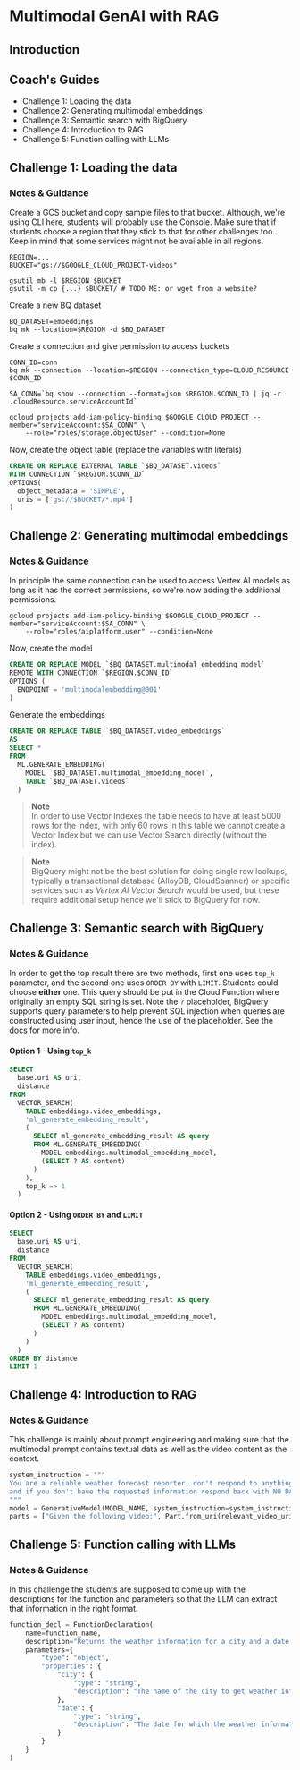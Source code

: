 # Multimodal GenAI with RAG

## Introduction

## Coach's Guides

- Challenge 1: Loading the data
- Challenge 2: Generating multimodal embeddings
- Challenge 3: Semantic search with BigQuery
- Challenge 4: Introduction to RAG
- Challenge 5: Function calling with LLMs


## Challenge 1: Loading the data

### Notes & Guidance

Create a GCS bucket and copy sample files to that bucket. Although, we're using CLI here, students will probably use the Console. Make sure that if students choose a region that they stick to that for other challenges too. Keep in mind that some services might not be available in all regions.

```shell
REGION=... 
BUCKET="gs://$GOOGLE_CLOUD_PROJECT-videos"

gsutil mb -l $REGION $BUCKET
gsutil -m cp {...} $BUCKET/ # TODO ME: or wget from a website?
```

Create a new BQ dataset

```shell
BQ_DATASET=embeddings
bq mk --location=$REGION -d $BQ_DATASET
```

Create a connection and give permission to access buckets

```shell
CONN_ID=conn
bq mk --connection --location=$REGION --connection_type=CLOUD_RESOURCE $CONN_ID

SA_CONN=`bq show --connection --format=json $REGION.$CONN_ID | jq -r .cloudResource.serviceAccountId`

gcloud projects add-iam-policy-binding $GOOGLE_CLOUD_PROJECT --member="serviceAccount:$SA_CONN" \
    --role="roles/storage.objectUser" --condition=None
```

Now, create the object table (replace the variables with literals)

```sql
CREATE OR REPLACE EXTERNAL TABLE `$BQ_DATASET.videos`
WITH CONNECTION `$REGION.$CONN_ID`
OPTIONS(
  object_metadata = 'SIMPLE',
  uris = ['gs://$BUCKET/*.mp4']
)
```

## Challenge 2: Generating multimodal embeddings

### Notes & Guidance

In principle the same connection can be used to access Vertex AI models as long as it has the correct permissions, so we're now adding the additional permissions.

```shell
gcloud projects add-iam-policy-binding $GOOGLE_CLOUD_PROJECT --member="serviceAccount:$SA_CONN" \
    --role="roles/aiplatform.user" --condition=None
```

Now, create the model

```sql
CREATE OR REPLACE MODEL `$BQ_DATASET.multimodal_embedding_model`
REMOTE WITH CONNECTION `$REGION.$CONN_ID`
OPTIONS (
  ENDPOINT = 'multimodalembedding@001'
)
```

Generate the embeddings

```sql
CREATE OR REPLACE TABLE `$BQ_DATASET.video_embeddings`
AS
SELECT *
FROM
  ML.GENERATE_EMBEDDING(
    MODEL `$BQ_DATASET.multimodal_embedding_model`,
    TABLE `$BQ_DATASET.videos`
  )
```

> **Note**  
> In order to use Vector Indexes the table needs to have at least 5000 rows for the index, with only 60 rows in this table we cannot create a Vector Index but we can use Vector Search directly (without the index).

> **Note**  
> BigQuery might not be the best solution for doing single row lookups, typically a transactional database (AlloyDB, CloudSpanner) or  specific services such as _Vertex AI Vector Search_ would be used, but these require additional setup hence we'll stick to BigQuery for now.

## Challenge 3: Semantic search with BigQuery

### Notes & Guidance

In order to get the top result there are two methods, first one uses `top_k` parameter, and the second one uses `ORDER BY` with `LIMIT`. Students could choose **either** one. This query should be put in the Cloud Function where originally an empty SQL string is set. Note the `?` placeholder, BigQuery supports query parameters to help prevent SQL injection when queries are constructed using user input, hence the use of the placeholder. See the [docs](https://cloud.google.com/bigquery/docs/parameterized-queries) for more info.

#### Option 1 - Using `top_k`

```sql
SELECT
  base.uri AS uri,
  distance
FROM
  VECTOR_SEARCH( 
    TABLE embeddings.video_embeddings,
    'ml_generate_embedding_result',
    (
      SELECT ml_generate_embedding_result AS query
      FROM ML.GENERATE_EMBEDDING( 
        MODEL embeddings.multimodal_embedding_model,
        (SELECT ? AS content) 
      )
    ),
    top_k => 1
  )
```

#### Option 2 - Using `ORDER BY` and `LIMIT`

```sql
SELECT
  base.uri AS uri,
  distance
FROM
  VECTOR_SEARCH( 
    TABLE embeddings.video_embeddings,
    'ml_generate_embedding_result',
    (
      SELECT ml_generate_embedding_result AS query
      FROM ML.GENERATE_EMBEDDING( 
        MODEL embeddings.multimodal_embedding_model,
        (SELECT ? AS content) 
      )
    )
  )
ORDER BY distance
LIMIT 1
```

## Challenge 4: Introduction to RAG

### Notes & Guidance

This challenge is mainly about prompt engineering and making sure that the multimodal prompt contains textual data as well as the video content as the context.

```python
system_instruction = """
You are a reliable weather forecast reporter, don't respond to anything else than weather information 
and if you don't have the requested information respond back with NO DATA.
"""
model = GenerativeModel(MODEL_NAME, system_instruction=system_instruction)
parts = ["Given the following video:", Part.from_uri(relevant_video_uri, mime_type="video/mp4"), question]
```

## Challenge 5: Function calling with LLMs

### Notes & Guidance

In this challenge the students are supposed to come up with the descriptions for the function and parameters so that the LLM can extract that information in the right format.

```python
function_decl = FunctionDeclaration(
    name=function_name,
    description="Returns the weather information for a city and a date in YYYY-MM-DD format",
    parameters={
        "type": "object",
        "properties": {  
            "city": {
                "type": "string",
                "description": "The name of the city to get weather information for"
            },
            "date": {
                "type": "string",
                "description": "The date for which the weather information is requested, in YYYY-MM-DD format"
            }
        }
    }
)
```